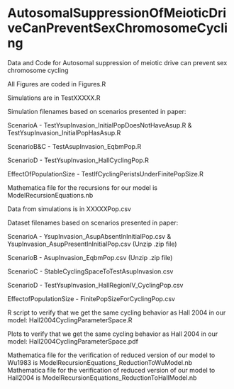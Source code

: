 # AutosomalSuppressionOfMeioticDriveCanPreventSexChromosomeCycling
Data and Code for Autosomal suppression of meiotic drive can prevent sex chromosome cycling

All Figures are coded in Figures.R


Simulations are in TestXXXXX.R


Simulation filenames based on scenarios presented in paper: 

ScenarioA - TestYsupInvasion_InitialPopDoesNotHaveAsup.R & TestYsupInvasion_InitialPopHasAsup.R

ScenarioB&C - TestAsupInvasion_EqbmPop.R

ScenarioD - TestYsupInvasion_HallCyclingPop.R

EffectOfPopulationSize - TestIfCyclingPeristsUnderFinitePopSize.R


Mathematica file for the recursions for our model is ModelRecursionEquations.nb


Data from simulations is in XXXXXPop.csv

Dataset filenames based on scenarios presented in paper:

ScenarioA - YsupInvasion_AsupAbsentInInitialPop.csv & YsupInvasion_AsupPresentInInitialPop.csv (Unzip .zip file)

ScenarioB - AsupInvasion_EqbmPop.csv (Unzip .zip file)

ScenarioC - StableCyclingSpaceToTestAsupInvasion.csv

ScenarioD - TestYsupInvasion_HallRegionIV_CyclingPop.csv

EffectofPopulationSize - FinitePopSizeForCyclingPop.csv



R script to verify that we get the same cycling behavior as Hall 2004 in our model: Hall2004CyclingParameterSpace.R

Plots to verify that we get the same cycling behavior as Hall 2004 in our model: Hall2004CyclingParameterSpace.pdf

Mathematica file for the verification of reduced version of our model to Wu1983 is ModelRecursionEquations_ReductionToWuModel.nb
Mathematica file for the verification of reduced version of our model to Hall2004 is ModelRecursionEquations_ReductionToHallModel.nb
